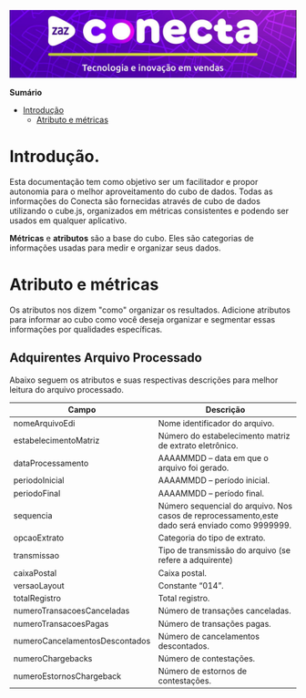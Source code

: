 ![ZAZ Conecta](img/conecta.jpg)

  <summary><strong>Sumário</strong></summary>

  * [Introdução](#introdução)
    * [Atributo e métricas](#atributo-e-métricas)

# Introdução.

Esta documentação tem como objetivo ser um facilitador e propor autonomia para o melhor aproveitamento do cubo de dados.
Todas as informações do Conecta são fornecidas através de cubo de dados utilizando o cube.js, organizados em métricas consistentes e podendo ser usados em qualquer aplicativo.

**Métricas** e **atributos** são a base do cubo. Eles são categorias de informações usadas para medir e organizar seus dados.

# Atributo e métricas

Os atributos nos dizem "como" organizar os resultados. Adicione atributos para informar ao cubo como você deseja organizar e segmentar essas informações por qualidades específicas.

## Adquirentes Arquivo Processado

Abaixo seguem os atributos e suas respectivas descrições para melhor leitura do arquivo processado.


Campo     |    Descrição
--------- | ---------------------------------------------
nomeArquivoEdi | Nome identificador do arquivo.
estabelecimentoMatriz |  Número do estabelecimento matriz de extrato eletrônico.
dataProcessamento | AAAAMMDD – data em que o arquivo foi gerado.
periodoInicial | AAAAMMDD – período inicial.
periodoFinal | AAAAMMDD – período final.
sequencia | Número sequencial do arquivo. Nos casos de reprocessamento,este dado será enviado como 9999999.
opcaoExtrato | Categoria do tipo de extrato.
transmissao | Tipo de transmissão do arquivo (se refere a adquirente)
caixaPostal | Caixa postal.
versaoLayout | Constante “014”.
totalRegistro | Total registro.
numeroTransacoesCanceladas | Número de transações canceladas.
numeroTransacoesPagas | Número de transações pagas.
numeroCancelamentosDescontados | Número de cancelamentos descontados.
numeroChargebacks | Número de contestações.
numeroEstornosChargeback | Número de estornos de contestações.
